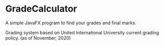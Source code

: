 # GradeCalculator

A simple JavaFX program to find your grades and final marks.

Grading system based on United International University current grading policy.
(as of November, 2020)
